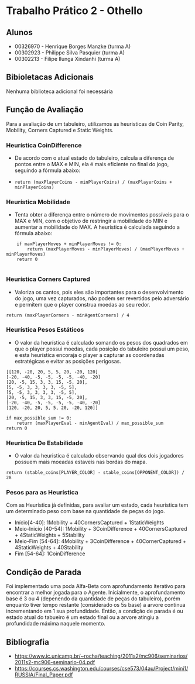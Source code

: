 # Trabalho Prático 2 - Othello
## Alunos
* 00326970 - Henrique Borges Manzke (turma A)
* 00302923 - Philippe Silva Pasquier (turma A)
* 00302213 - Filipe Ilunga Xindanhi (turma A)

## Bibioletacas Adicionais
Nenhuma biblioteca adicional foi necessária

## Função de Avaliação
Para a avaliação de um tabuleiro, utilizamos as heuristicas de Coin Parity, Mobility, Corners Captured e Static Weights. 

### Heurística CoinDifference
 - De acordo com o atual estado do tabuleiro, calcula a diferença de pontos entre o MAX e MIN, ela é mais eficiente no final do jogo, seguindo a fórmula abaixo:

- `return (maxPlayerCoins - minPlayerCoins) / (maxPlayerCoins + minPlayerCoins)`


### Heurística Mobilidade 
- Tenta obter a diferença entre o número de movimentos possíveis para o MAX e MIN, com o objetivo de restringir a mobilidade do MIN e aumentar a mobilidade do MAX. A heurística é calculada seguindo a fórmula abaixo: 

```
    if maxPlayerMoves + minPlayerMoves != 0:
        return (maxPlayerMoves - minPlayerMoves) / (maxPlayerMoves + minPlayerMoves)
    return 0
  
```

### Heurística Corners Captured
- Valoriza os cantos, pois eles são importantes para o desenvolvimento do jogo, uma vez capturados, não podem ser revertidos pelo adversário e permitem que o player construa moedas ao seu redor.

```
return (maxPlayerCorners - minAgentCorners) / 4

```

 ### Heurística Pesos Estáticos
 - O valor da heurística é calculado somando os pesos dos quadrados em que o player possui moedas, cada posição do tabuleiro possui um peso, e esta
 heurística encoraja o player a capturar as coordenadas estratégicas e evitar as posições perigosas.

````
[[120, -20, 20, 5, 5, 20, -20, 120]
[-20, -40, -5, -5, -5, -5, -40, -20]
[20, -5, 15, 3, 3, 15, -5, 20],
[5, -5, 3, 3, 3, 3, -5, 5],
[5, -5, 3, 3, 3, 3, -5, 5],
[20, -5, 15, 3, 3, 15, -5, 20],
[-20, -40, -5, -5, -5, -5, -40, -20]
[120, -20, 20, 5, 5, 20, -20, 120]]

if max_possible_sum != 0:
    return (maxPlayerEval - minAgentEval) / max_possible_sum
return 0

````
 ### Heurística De Estabilidade
 - O valor da heuristica é calculado observando qual dos dois jogadores possuem mais moeadas estaveis nas bordas do mapa.
````
return (stable_coins[PLAYER_COLOR] - stable_coins[OPPONENT_COLOR]) / 28
````


### Pesos para as Heurística
Com as Heurística já definidas, para avaliar um estado, cada heuristica tem um determinado peso com base na quantidade de peças do jogo.
- Início[4-40]: 1Mobility + 40CornersCaptured + 1StaticWeights
- Meio-Inicio [40-54]: 1Mobility + 3CoinDifference + 40CornersCaptured + 4StaticWeights + 5Stability
- Meio-Fim [54-64]: 4Mobility + 3CoinDifference + 40CornerCaptured + 4StaticWeights + 40Stability
- Fim [54-64]: 1CoinDifference

## Condição de Parada
Foi implementado uma poda Alfa-Beta com aprofundamento iterativo para encontrar a melhor jogada para o Agente. Inicialmente, o aprofundamento base é 3 ou 4 (depenendo da quantidade de peças do tabuleiro), porém enquanto tiver tempo restante (considerado os 5s base) a arvore continua incrementando em 1 sua profundidade. Então, a condição de parada é ou estado atual do tabueiro é um estado final ou a arvore atingiu a profundidade máxima naquele momento.

## Bibliografia
- https://www.ic.unicamp.br/~rocha/teaching/2011s2/mc906/seminarios/2011s2-mc906-seminario-04.pdf
- https://courses.cs.washington.edu/courses/cse573/04au/Project/mini1/RUSSIA/Final_Paper.pdf
    
